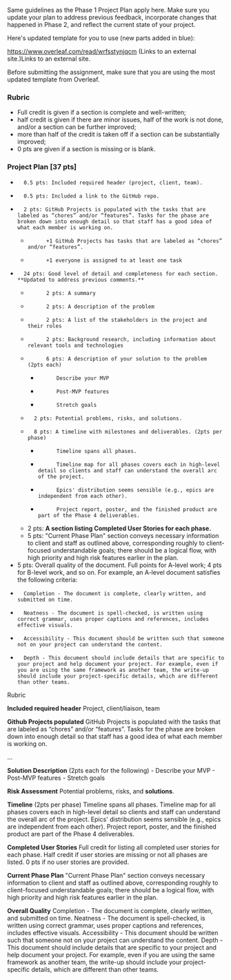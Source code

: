 Same guidelines as the Phase 1 Project Plan apply here. Make sure you update your plan to address previous feedback, incorporate changes that happened in Phase 2, and reflect the current state of your project.

Here's updated template for you to use (new parts added in blue):

https://www.overleaf.com/read/wrfsstynjqcm (Links to an external site.)Links to an external site.

Before submitting the assignment, make sure that you are using the most updated template from Overleaf.

### Rubric

* Full credit is given if a section is complete and well-written;
* half credit is given if there are minor issues, half of the work is not done, and/or a section can be further improved;
* more than half of the credit is taken off if a section can be substantially improved;
* 0 pts are given if a section is missing or is blank.

###    Project Plan [37 pts]
*       0.5 pts: Included required header (project, client, team).
*       0.5 pts: Included a link to the GitHub repo.
*       2 pts: GitHub Projects is populated with the tasks that are labeled as “chores” and/or “features”. Tasks for the phase are broken down into enough detail so that staff has a good idea of what each member is working on.
    *           +1 GitHub Projects has tasks that are labeled as “chores” and/or “features”.
    *           +1 everyone is assigned to at least one task
*       24 pts: Good level of detail and completeness for each section. **Updated to address previous comments.**
    *           2 pts: A summary
    *           2 pts: A description of the problem
    *           2 pts: A list of the stakeholders in the project and their roles
    *           2 pts: Background research, including information about relevant tools and technologies
    *           6 pts: A description of your solution to the problem (2pts each)
        *           Describe your MVP
        *           Post-MVP features
        *           Stretch goals
    *       2 pts: Potential problems, risks, and solutions.
    *       8 pts: A timeline with milestones and deliverables. (2pts per phase)
        *           Timeline spans all phases.
        *           Timeline map for all phases covers each in high-level detail so clients and staff can understand the overall arc of the project.
        *           Epics' distribution seems sensible (e.g., epics are independent from each other).
        *           Project report, poster, and the finished product are part of the Phase 4 deliverables.
    *   2 pts: **A section listing Completed User Stories for each phase.**
    *   5 pts: "Current Phase Plan" section conveys necessary information to client and staff as outlined above, corresponding roughly to client-focused understandable goals; there should be a logical flow, with high priority and high risk features earlier in the plan.
*    5 pts: Overall quality of the document. Full points for A-level work; 4 pts for B-level work, and so on. For example, an A-level document satisfies the following criteria:
*       Completion - The document is complete, clearly written, and submitted on time.
*       Neatness - The document is spell-checked, is written using correct grammar, uses proper captions and references, includes effective visuals.
*       Accessibility - This document should be written such that someone not on your project can understand the content.
*       Depth - This document should include details that are specific to your project and help document your project. For example, even if you are using the same framework as another team, the write-up should include your project-specific details, which are different than other teams.


Rubric

**Included required header**
Project, client/liaison, team

**Github Projects populated**
GitHub Projects is populated with the tasks that are labeled as “chores” and/or “features”. Tasks for the phase are broken down into enough detail so that staff has a good idea of what each member is working on.

...

**Solution Description**
(2pts each for the following) - Describe your MVP - Post-MVP features - Stretch goals

**Risk Assessment**
Potential problems, risks, and **solutions**.

**Timeline**
(2pts per phase) Timeline spans all phases. Timeline map for all phases covers each in high-level detail so clients and staff can understand the overall arc of the project. Epics' distribution seems sensible (e.g., epics are independent from each other). Project report, poster, and the finished product are part of the Phase 4 deliverables.

**Completed User Stories**
Full credit for listing all completed user stories for each phase. Half credit if user stories are missing or not all phases are listed. 0 pts if no user stories are provided.

**Current Phase Plan**
"Current Phase Plan" section conveys necessary information to client and staff as outlined above, corresponding roughly to client-focused understandable goals; there should be a logical flow, with high priority and high risk features earlier in the plan.

**Overall Quality**
Completion - The document is complete, clearly written, and submitted on time. Neatness - The document is spell-checked, is written using correct grammar, uses proper captions and references, includes effective visuals. Accessibility - This document should be written such that someone not on your project can understand the content. Depth - This document should include details that are specific to your project and help document your project. For example, even if you are using the same framework as another team, the write-up should include your project-specific details, which are different than other teams.
